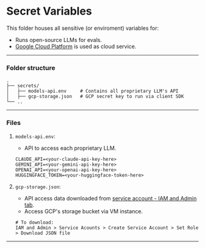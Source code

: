 # Secret Variables

This folder houses all sensitive (or enviroment) variables for:

- Runs open-source LLMs for evals.
- [Google Cloud Platform](https://cloud.google.com/) is used as cloud service.

---

### Folder structure

```
.
├── secrets/
│   ├── models-api.env     # Contains all proprietary LLM's API
│   ├── gcp-storage.json   # GCP secret key to run via client SDK
└── .. 
```

---

### Files

1. `models-api.env`:
   - API to access each proprietary LLM.

   ```
   CLAUDE_API=<your-claude-api-key-here>
   GEMINI_API=<your-gemini-api-key-here>
   OPENAI_API=<your-openai-api-key-here>
   HUGGINGFACE_TOKEN=<your-huggingface-token-here>
   ```

1. `gcp-storage.json`:
   - API access data downloaded from [service account - IAM and Admin tab](https://console.cloud.google.com/iam-admin/serviceaccounts).
   - Access GCP's storage bucket via VM instance.
   ```
   # To download:
   IAM and Admin > Service Acounts > Create Service Account > Set Role > Download JSON file
   ```

---
